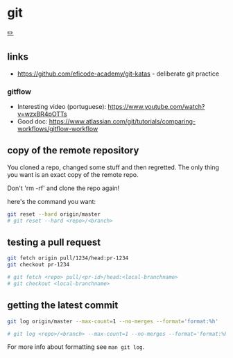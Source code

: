 # git
[✏️](https://github.com/meleu/my-notes/edit/master/git.md)

## links

- <https://github.com/eficode-academy/git-katas> - deliberate git practice

### gitflow

- Interesting video (portuguese): <https://www.youtube.com/watch?v=wzxBR4pOTTs>
- Good doc: <https://www.atlassian.com/git/tutorials/comparing-workflows/gitflow-workflow>


## copy of the remote repository

You cloned a repo, changed some stuff and then regretted. The only thing you want is an exact copy of the remote repo.

Don't 'rm -rf' and clone the repo again!

here's the command you want:

```sh
git reset --hard origin/master
# git reset --hard <repo>/<branch>
```

## testing a pull request

```sh
git fetch origin pull/1234/head:pr-1234
git checkout pr-1234

# git fetch <repo> pull/<pr-id>/head:<local-branchname>
# git checkout <local-branchname>
```

## getting the latest commit

```sh
git log origin/master --max-count=1 --no-merges --format='format:%h'

# git log <repo>/<branch> --max-count=1 --no-merges --format='format:%h'
```

For more info about formatting see `man git log`.

